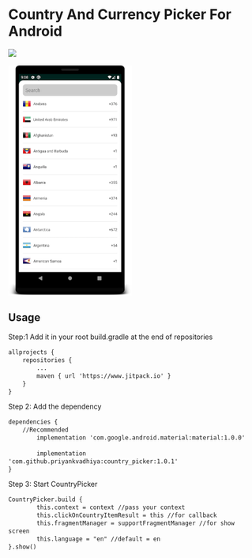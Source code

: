 # Country And Currency Picker For Android

[![](https://jitpack.io/v/priyankvadhiya/country_picker.svg)](https://jitpack.io/#priyankvadhiya/country_picker)

<img src="https://github.com/priyankvadhiya/country_picker/blob/master/device-2020-01-05-210824.png" width="250">


## Usage

Step:1 Add it in your root build.gradle at the end of repositories

    allprojects {
		repositories {
			...
			maven { url 'https://www.jitpack.io' }
		}
    }

Step 2: Add the dependency

    dependencies {
  		//Recommended
        	implementation 'com.google.android.material:material:1.0.0'

	        implementation 'com.github.priyankvadhiya:country_picker:1.0.1'
    }

Step 3: Start CountryPicker

    CountryPicker.build {
            this.context = context //pass your context
            this.clickOnCountryItemResult = this //for callback
            this.fragmentManager = supportFragmentManager //for show screen
            this.language = "en" //default = en
    }.show()
